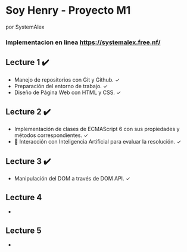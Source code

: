 # Soy Henry - Proyecto M1
por SystemAlex
### Implementacion en linea https://systemalex.free.nf/


## Lecture 1 ✔️
 - Manejo de repositorios con Git y Github. ✓
 - Preparación del entorno de trabajo. ✓
 - Diseño de Página Web con HTML y CSS. ✓

## Lecture 2 ✔️
 - Implementación de clases de ECMAScript 6 con sus propiedades y métodos correspondientes. ✓
 - 🤖 Interacción con Inteligencia Artificial para evaluar la resolución. ✓

## Lecture 3 ✔️
 - Manipulación del DOM a través de DOM API. ✓

## Lecture 4
 - 

## Lecture 5
 - 
